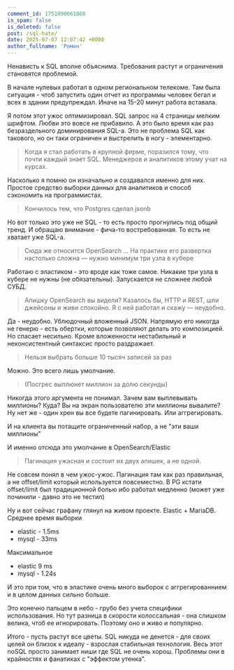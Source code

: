 ```yaml
---
comment_id: 1751890061860
is_spam: false
is_deleted: false
post: /sql-hate/
date: 2025-07-07 12:07:42 +0000
author_fullname: 'Роман'
---
```


Ненависть к SQL вполне объяснима. Требования растут и ограничения становятся проблемой. 

В начале нулевых работал в одном региональном телекоме. Там была ситуация - чтоб запустить один отчет из программы человек бегал и всех в здании предупреждал. Иначе на 15-20 минут работа вставала.

Я потом этот ужос оптимизировал. SQL запрос на 4 страницы мелким шрифтом. Любви это вовсе не прибавило. А это было время как раз безраздельного доминирования SQL-а. Это не проблема SQL как такового, но он таки ограничен и выстрелить в ногу - элементарно. 

> Когда я стал работать в крупной фирме, поразился тому, что почти каждый знает SQL. Менеджеров и аналитиков этому учат на курсах. 

Насколько я помню он изначально и создавался именно для них. Простое средство выборки данных для аналитиков и способ сэкономить на программистах. 

> Кончилось тем, что Postgres сделал jsonb 

Но вот только это уже не SQL - то есть просто прогнулись под общий тренд. И обращаю внимание - фича-то востребованная. То есть не хватает уже SQL-а. 

> Сюда же относится OpenSearch ... На практике его развертка настолько сложна — нужно минимум три узла в кубере

Работаю с эластиком - это вроде как тоже самое. Никакие три узла в кубере не нужны (не обязательны). Запускается не сложнее любой СУБД.

> Апишку OpenSearch вы видели? Казалось бы, HTTP и REST, шли джейсоны и живи спокойно. Я с ней работал и скажу — неудобно. 

Да - неудобно. Ублюдочный вложенный JSON. Напрямую его никогда не генерю - есть обертки, которые позволяют делать это композицией. Но спасает несильно. Кроме вложенности нестабильный и неконсистентный синтаксис просто раздражает.

> Нельзя выбрать больше 10 тысяч записей за раз 

Можно. Это всего лишь умолчание.

> (Посгрес выплюнет миллион за долю секунды)

Никогда этого аргумента не понимал. Зачем вам выплевывать миллионы? Куда? 
Вы на экран пользователю эти миллионы вывалите? Ну нет же - один хрен вы все будете пагинировать. Или аггрегировать. 

И на клиента вы потащите ограниченный набор, а не "эти ваши миллионы"

И именно отсюда это умолчание в OpenSearch/Elastic 

> Пагинация ужасная и состоит их двух апишек, а не одной.

Не совсем понял в чем ужос-ужос. Пагинация там как раз правильная, а не offset/limit       который используется повсеместно. В PG кстати offset/limit был традиционной болью ибо работал медленно (может уже починили - давно это не тестил)

Ну и вот сейчас графану глянул на живом проекте. Elastic + MariaDB.
Среднее время выборки 

- elastic - 1.5ms
- mysql - 33ms

Максимальное

- elastic 9 ms
- mysql - 1.24s

И это при том, что в эластике очень много выборок с аггрегированнием и в целом данных сильно больше. 
 
Это конечно пальцем в небо - грубо без учета специфики использования. Но тут разница в скорости колоссальная - она слишком велика, чтоб ее игнорировать. Поэтому оно и живо и популярно.

Итого - пусть растут все цветы. SQL никуда не денется - для своих целей он близок к идеалу - взрослая стабильная технология. Весь этот noSQL просто занимает ниши где SQL не очень хорош. Проблемы они в крайностях и фанатиках с "эффектом утенка".




